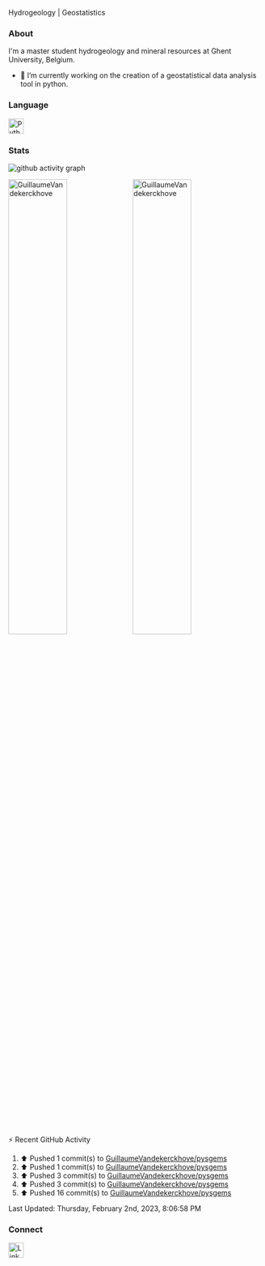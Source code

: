 Hydrogeology | Geostatistics

### About

I'm a master student hydrogeology and mineral resources at Ghent University, Belgium.
- 🔭 I’m currently working on the creation of a geostatistical data analysis tool in python.

### Language
<td >
    <img src="https://user-images.githubusercontent.com/79251807/201449571-fe981b45-0a34-47fa-9a01-4b54d6bdb5f4.png" width="30" alt="Python logo"/></a>
</td>

### Stats

![github activity graph](https://activity-graph.herokuapp.com/graph?username=GuillaumeVandekerckhove&line=2C60D2&theme=high-contrast)
<p>
<!--img width="40%" src="https://github-readme-stats.vercel.app/api/top-langs?username=GuillaumeVandekerckhove&show_icons=true&theme=dark&hide_border=true" alt="GuillaumeVandekerckhove" /--> 
<img width="48%" src="https://github-readme-stats.vercel.app/api?username=GuillaumeVandekerckhove&show_icons=true&theme=github_dark&hide_border=true" alt="GuillaumeVandekerckhove" />
<img width="48%" src="https://github-readme-streak-stats.herokuapp.com/?user=GuillaumeVandekerckhove&theme=github-dark-blue&hide_border=true" alt="GuillaumeVandekerckhove" />
</p>

<!-- https://github.com/jamesgeorge007/github-activity-readme -->
⚡ Recent GitHub Activity</summary>


<!--RECENT_ACTIVITY:start-->
1. ⬆️ Pushed 1 commit(s) to [GuillaumeVandekerckhove/pysgems](https://github.com/GuillaumeVandekerckhove/pysgems)<br>
2. ⬆️ Pushed 1 commit(s) to [GuillaumeVandekerckhove/pysgems](https://github.com/GuillaumeVandekerckhove/pysgems)<br>
3. ⬆️ Pushed 3 commit(s) to [GuillaumeVandekerckhove/pysgems](https://github.com/GuillaumeVandekerckhove/pysgems)<br>
4. ⬆️ Pushed 3 commit(s) to [GuillaumeVandekerckhove/pysgems](https://github.com/GuillaumeVandekerckhove/pysgems)<br>
5. ⬆️ Pushed 16 commit(s) to [GuillaumeVandekerckhove/pysgems](https://github.com/GuillaumeVandekerckhove/pysgems)<br>
<!--RECENT_ACTIVITY:end-->

<!--RECENT_ACTIVITY:last_update-->
Last Updated: Thursday, February 2nd, 2023, 8:06:58 PM
<!--RECENT_ACTIVITY:last_update_end-->


### Connect
<td >
    <a href="https://www.linkedin.com/in/guillaume-vandekerckhove"/><img src="https://user-images.githubusercontent.com/79251807/201449314-7f30a723-3b7e-45f2-b99b-093f8d9ce971.png" width="30" alt="LinkedIn logo"/></a>
</td>
    
